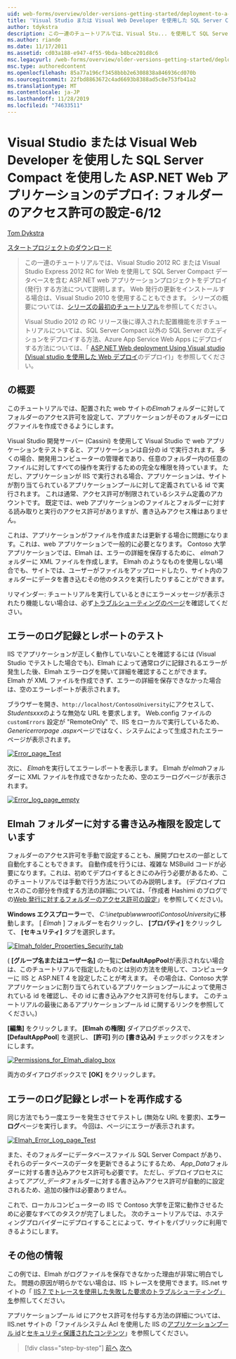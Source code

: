 ```yaml
---
uid: web-forms/overview/older-versions-getting-started/deployment-to-a-hosting-provider/deployment-to-a-hosting-provider-setting-folder-permissions-6-of-12
title: 'Visual Studio または Visual Web Developer を使用した SQL Server Compact を使用した ASP.NET Web アプリケーションのデプロイ: フォルダーのアクセス許可の設定-6/12 |Microsoft Docs'
author: tdykstra
description: この一連のチュートリアルでは、Visual Stu... を使用して SQL Server Compact データベースを含む ASP.NET web アプリケーションプロジェクトをデプロイ (発行) する方法について説明します。
ms.author: riande
ms.date: 11/17/2011
ms.assetid: cd03a188-e947-4f55-9bda-b8bce201d8c6
msc.legacyurl: /web-forms/overview/older-versions-getting-started/deployment-to-a-hosting-provider/deployment-to-a-hosting-provider-setting-folder-permissions-6-of-12
msc.type: authoredcontent
ms.openlocfilehash: 85a77a196cf3458bbb2e6308838a846936cd070b
ms.sourcegitcommit: 22fbd8863672c4ad6693b8388ad5c8e753fb41a2
ms.translationtype: MT
ms.contentlocale: ja-JP
ms.lasthandoff: 11/28/2019
ms.locfileid: "74633511"
---
```

# <a name="deploying-an-aspnet-web-application-with-sql-server-compact-using-visual-studio-or-visual-web-developer-setting-folder-permissions---6-of-12"></a>Visual Studio または Visual Web Developer を使用した SQL Server Compact を使用した ASP.NET Web アプリケーションのデプロイ: フォルダーのアクセス許可の設定-6/12

[Tom Dykstra](https://github.com/tdykstra)

[スタートプロジェクトのダウンロード](https://code.msdn.microsoft.com/Deploying-an-ASPNET-Web-4e31366b)

> この一連のチュートリアルでは、Visual Studio 2012 RC または Visual Studio Express 2012 RC for Web を使用して SQL Server Compact データベースを含む ASP.NET web アプリケーションプロジェクトをデプロイ (発行) する方法について説明します。 Web 発行の更新をインストールする場合は、Visual Studio 2010 を使用することもできます。 シリーズの概要については、[シリーズの最初のチュートリアル](deployment-to-a-hosting-provider-introduction-1-of-12.md)を参照してください。
> 
> Visual Studio 2012 の RC リリース後に導入された配置機能を示すチュートリアルについては、SQL Server Compact 以外の SQL Server のエディションをデプロイする方法、Azure App Service Web Apps にデプロイする方法については、「 [ASP.NET Web deployment Using Visual studio (Visual studio を使用した Web デプロイ](../../deployment/visual-studio-web-deployment/introduction.md)のデプロイ)」を参照してください。

## <a name="overview"></a>の概要

このチュートリアルでは、配置された web サイトの*Elmah*フォルダーに対してフォルダーのアクセス許可を設定して、アプリケーションがそのフォルダーにログファイルを作成できるようにします。

Visual Studio 開発サーバー (Cassini) を使用して Visual Studio で web アプリケーションをテストすると、アプリケーションは自分の id で実行されます。 多くの場合、開発用コンピューターの管理者であり、任意のフォルダー内の任意のファイルに対してすべての操作を実行するための完全な権限を持っています。 ただし、アプリケーションが IIS で実行される場合、アプリケーションは、サイトが割り当てられているアプリケーションプールに対して定義されている id で実行されます。 これは通常、アクセス許可が制限されているシステム定義のアカウントです。 既定では、web アプリケーションのファイルとフォルダーに対する読み取りと実行のアクセス許可がありますが、書き込みアクセス権はありません。

これは、アプリケーションがファイルを作成または更新する場合に問題になります。これは、web アプリケーションで一般的に必要となります。 Contoso 大学アプリケーションでは、Elmah は、エラーの詳細を保存するために、 *elmah*フォルダーに XML ファイルを作成します。 Elmah のようなものを使用しない場合でも、サイトでは、ユーザーがファイルをアップロードしたり、サイト内のフォルダーにデータを書き込むその他のタスクを実行したりすることができます。

リマインダー: チュートリアルを実行しているときにエラーメッセージが表示されたり機能しない場合は、必ず[トラブルシューティングのページ](deployment-to-a-hosting-provider-creating-and-installing-deployment-packages-12-of-12.md)を確認してください。

## <a name="testing-error-logging-and-reporting"></a>エラーのログ記録とレポートのテスト

IIS でアプリケーションが正しく動作していないことを確認するには (Visual Studio でテストした場合でも)、Elmah によって通常ログに記録されるエラーが発生した後、Elmah エラーログを開いて詳細を確認することができます。 Elmah が XML ファイルを作成できず、エラーの詳細を保存できなかった場合は、空のエラーレポートが表示されます。

ブラウザーを開き、`http://localhost/ContosoUniversity`にアクセスして、 *Studentsxxx*のような無効な URL を要求します。 Web.config ファイルの `customErrors` 設定が "RemoteOnly" で、IIS をローカルで実行しているため、 *Genericerrorpage .aspx*ページではなく、システムによって生成されたエラーページが表示されます。

[![Error_page_Test](deployment-to-a-hosting-provider-setting-folder-permissions-6-of-12/_static/image2.png)](deployment-to-a-hosting-provider-setting-folder-permissions-6-of-12/_static/image1.png)

次に、 *Elmah*を実行してエラーレポートを表示します。 Elmah が*elmah*フォルダーに XML ファイルを作成できなかったため、空のエラーログページが表示されます。

[![Error_log_page_empty](deployment-to-a-hosting-provider-setting-folder-permissions-6-of-12/_static/image4.png)](deployment-to-a-hosting-provider-setting-folder-permissions-6-of-12/_static/image3.png)

## <a name="setting-write-permission-on-the-elmah-folder"></a>Elmah フォルダーに対する書き込み権限を設定しています

フォルダーのアクセス許可を手動で設定することも、展開プロセスの一部として自動化することもできます。 自動作成を行うには、複雑な MSBuild コードが必要になります。これは、初めてデプロイするときにのみ行う必要があるため、このチュートリアルでは手動で行う方法についてのみ説明します。 (デプロイプロセスのこの部分を作成する方法の詳細については、「作成者 Hashimi のブログでの[Web 発行に対するフォルダーのアクセス許可の設定](http://sedodream.com/2011/11/08/SettingFolderPermissionsOnWebPublish.aspx)」を参照してください)。

**Windows エクスプローラー**で、 *C:\inetpub\wwwroot\ContosoUniversity*に移動します。 [ *Elmah* ] フォルダーを右クリックし、 **[プロパティ]** をクリックして、 **[セキュリティ]** タブを選択します。

[![Elmah_folder_Properties_Security_tab](deployment-to-a-hosting-provider-setting-folder-permissions-6-of-12/_static/image6.png)](deployment-to-a-hosting-provider-setting-folder-permissions-6-of-12/_static/image5.png)

( **[グループ名またはユーザー名]** の一覧に**DefaultAppPool**が表示されない場合は、このチュートリアルで指定したものとは別の方法を使用して、コンピューターに IIS と ASP.NET 4 を設定したことが考えます。 その場合は、Contoso 大学アプリケーションに割り当てられているアプリケーションプールによって使用されている id を確認し、その id に書き込みアクセス許可を付与します。 このチュートリアルの最後にあるアプリケーションプール id に関するリンクを参照してください。)

**[編集]** をクリックします。 **[Elmah の権限]** ダイアログボックスで、 **[DefaultAppPool**] を選択し、 **[許可]** 列の **[書き込み]** チェックボックスをオンにします。

[![Permissions_for_Elmah_dialog_box](deployment-to-a-hosting-provider-setting-folder-permissions-6-of-12/_static/image8.png)](deployment-to-a-hosting-provider-setting-folder-permissions-6-of-12/_static/image7.png)

両方のダイアログボックスで **[OK]** をクリックします。

## <a name="retesting-error-logging-and-reporting"></a>エラーのログ記録とレポートを再作成する

同じ方法でもう一度エラーを発生させてテストし (無効な URL を要求)、**エラーログ**ページを実行します。 今回は、ページにエラーが表示されます。

[![Elmah_Error_Log_page_Test](deployment-to-a-hosting-provider-setting-folder-permissions-6-of-12/_static/image10.png)](deployment-to-a-hosting-provider-setting-folder-permissions-6-of-12/_static/image9.png)

また、そのフォルダーにデータベースファイル SQL Server Compact があり、それらのデータベースのデータを更新できるようにするため、 *App\_Data*フォルダーに対する書き込みアクセス許可も必要です。 ただし、デプロイプロセスによって*アプリ\_データ*フォルダーに対する書き込みアクセス許可が自動的に設定されるため、追加の操作は必要ありません。

これで、ローカルコンピューターの IIS で Contoso 大学を正常に動作させるために必要なすべてのタスクが完了しました。 次のチュートリアルでは、ホスティングプロバイダーにデプロイすることによって、サイトをパブリックに利用できるようにします。

## <a name="more-information"></a>その他の情報

この例では、Elmah がログファイルを保存できなかった理由が非常に明白でした。 問題の原因が明らかでない場合は、IIS トレースを使用できます。IIS.net サイトの「 [IIS 7 でトレースを使用した失敗した要求のトラブルシューティング」を](https://www.iis.net/learn/troubleshoot/using-failed-request-tracing/troubleshooting-failed-requests-using-tracing-in-iis)参照してください。

アプリケーションプール id にアクセス許可を付与する方法の詳細については、IIS.net サイトの「ファイルシステム Acl を使用した IIS の[アプリケーションプール id](https://www.iis.net/learn/manage/configuring-security/application-pool-identities)と[セキュリティ保護されたコンテンツ](https://www.iis.net/learn/get-started/planning-for-security/secure-content-in-iis-through-file-system-acls)」を参照してください。

> [!div class="step-by-step"]
> [前へ](deployment-to-a-hosting-provider-deploying-to-iis-as-a-test-environment-5-of-12.md)
> [次へ](deployment-to-a-hosting-provider-deploying-to-the-production-environment-7-of-12.md)
